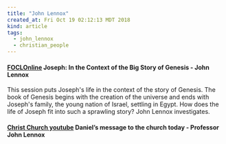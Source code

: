 ```yaml
---
title: "John Lennox"
created_at: Fri Oct 19 02:12:13 MDT 2018
kind: article
tags:
  - john_lennox
  - christian_people
---
```


<h4>
  <a href="https://www.youtube.com/watch?v=fH60tBgrDk0" target="_blank">FOCLOnline</a>
  Joseph: In the Context of the Big Story of Genesis - John Lennox
</h4>

This session puts Joseph's life in the context of the story of
Genesis. The book of Genesis begins with the creation of the universe
and ends with Joseph's family, the young nation of Israel, settling in
Egypt. How does the life of Joseph fit into such a sprawling story? John
Lennox investigates.

<h4>
  <a href="https://www.youtube.com/watch?v=Wfbw0JNCTSA" target="_blank">Christ Church youtube</a>
  Daniel’s message to the church today - Professor John Lennox
</h4>

<!--
html boilerplate fragments
<a href="" target="_blank"></a>
<a name=""></a>
<img src="" width="400px">
<ul>
  <li></li>
  <li><a href="" target="_blank"></a></li>
</ul>
<pre>
</pre>
<p style="margin-bottom: 2em;"></p>
<hr style="border: 0; height: 3px; background: #333; background-image: linear-gradient(to right, #ccc, #333, #ccc);">
<pre><code>
</code></pre>
<math xmlns='http://www.w3.org/1998/Math/MathML' display='block'>
</math>
-->
